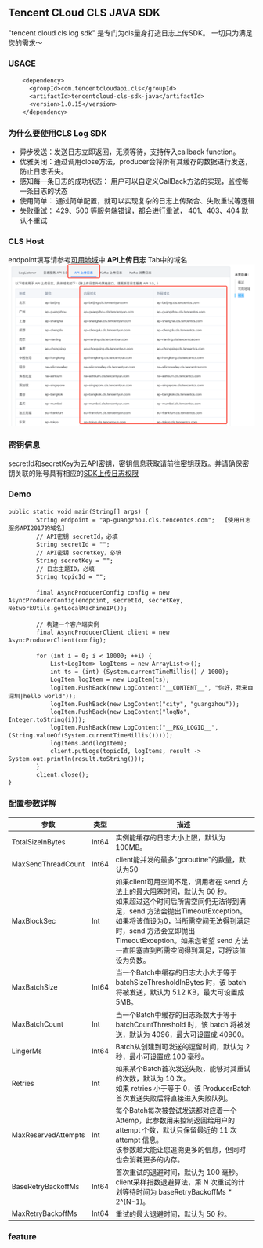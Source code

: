 Tencent CLoud CLS JAVA SDK
---

"tencent cloud cls log sdk" 是专门为cls量身打造日志上传SDK。 一切只为满足您的需求～

### USAGE

```
    <dependency>
      <groupId>com.tencentcloudapi.cls</groupId>
      <artifactId>tencentcloud-cls-sdk-java</artifactId>
      <version>1.0.15</version>
    </dependency>
```

### 为什么要使用CLS Log SDK

- 异步发送：发送日志立即返回，无须等待，支持传入callback function。
- 优雅关闭：通过调用close方法，producer会将所有其缓存的数据进行发送，防止日志丢失。
- 感知每一条日志的成功状态： 用户可以自定义CallBack方法的实现，监控每一条日志的状态
- 使用简单： 通过简单配置，就可以实现复杂的日志上传聚合、失败重试等逻辑
- 失败重试： 429、500 等服务端错误，都会进行重试， 401、403、404 默认不重试

### CLS Host

endpoint填写请参考[可用地域](https://cloud.tencent.com/document/product/614/18940#.E5.9F.9F.E5.90.8D)中 **API上传日志** Tab中的域名![image-20230403191435319](https://github.com/TencentCloud/tencentcloud-cls-sdk-js/blob/main/demo.png)

### 密钥信息

secretId和secretKey为云API密钥，密钥信息获取请前往[密钥获取](https://console.cloud.tencent.com/cam/capi)。并请确保密钥关联的账号具有相应的[SDK上传日志权限](https://cloud.tencent.com/document/product/614/68374#.E4.BD.BF.E7.94.A8-api-.E4.B8.8A.E4.BC.A0.E6.95.B0.E6.8D.AE)


### Demo

```
public static void main(String[] args) {
        String endpoint = "ap-guangzhou.cls.tencentcs.com";  【使用日志服务API2017的域名】
        // API密钥 secretId，必填
        String secretId = "";
        // API密钥 secretKey，必填
        String secretKey = "";
        // 日志主题ID，必填
        String topicId = "";

        final AsyncProducerConfig config = new AsyncProducerConfig(endpoint, secretId, secretKey, NetworkUtils.getLocalMachineIP());

        // 构建一个客户端实例
        final AsyncProducerClient client = new AsyncProducerClient(config);

        for (int i = 0; i < 10000; ++i) {
            List<LogItem> logItems = new ArrayList<>();
            int ts = (int) (System.currentTimeMillis() / 1000);
            LogItem logItem = new LogItem(ts);
            logItem.PushBack(new LogContent("__CONTENT__", "你好，我来自深圳|hello world"));
            logItem.PushBack(new LogContent("city", "guangzhou"));
            logItem.PushBack(new LogContent("logNo", Integer.toString(i)));
            logItem.PushBack(new LogContent("__PKG_LOGID__", (String.valueOf(System.currentTimeMillis()))));
            logItems.add(logItem);
            client.putLogs(topicId, logItems, result -> System.out.println(result.toString()));
        }
        client.close();
}
```

### 配置参数详解

| 参数                | 类型   | 描述                                                         |
| ------------------- | ------ | ------------------------------------------------------------ |
| TotalSizeInBytes    | Int64  | 实例能缓存的日志大小上限，默认为 100MB。       |
| MaxSendThreadCount  | Int64  | client能并发的最多"goroutine"的数量，默认为50 |
| MaxBlockSec         | Int    | 如果client可用空间不足，调用者在 send 方法上的最大阻塞时间，默认为 60 秒。<br/>如果超过这个时间后所需空间仍无法得到满足，send 方法会抛出TimeoutException。如果将该值设为0，当所需空间无法得到满足时，send 方法会立即抛出 TimeoutException。如果您希望 send 方法一直阻塞直到所需空间得到满足，可将该值设为负数。 |
| MaxBatchSize        | Int64  | 当一个Batch中缓存的日志大小大于等于 batchSizeThresholdInBytes 时，该 batch 将被发送，默认为 512 KB，最大可设置成 5MB。 |
| MaxBatchCount       | Int    | 当一个Batch中缓存的日志条数大于等于 batchCountThreshold 时，该 batch 将被发送，默认为 4096，最大可设置成 40960。 |
| LingerMs            | Int64  | Batch从创建到可发送的逗留时间，默认为 2 秒，最小可设置成 100 毫秒。 |
| Retries             | Int    | 如果某个Batch首次发送失败，能够对其重试的次数，默认为 10 次。<br/>如果 retries 小于等于 0，该 ProducerBatch 首次发送失败后将直接进入失败队列。 |
| MaxReservedAttempts | Int    | 每个Batch每次被尝试发送都对应着一个Attemp，此参数用来控制返回给用户的 attempt 个数，默认只保留最近的 11 次 attempt 信息。<br/>该参数越大能让您追溯更多的信息，但同时也会消耗更多的内存。 |
| BaseRetryBackoffMs  | Int64  | 首次重试的退避时间，默认为 100 毫秒。 client采样指数退避算法，第 N 次重试的计划等待时间为 baseRetryBackoffMs * 2^(N-1)。 |
| MaxRetryBackoffMs   | Int64  | 重试的最大退避时间，默认为 50 秒。                           |


### feature


 

